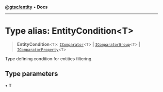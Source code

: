 [**@gtsc/entity**](../overview.md) • **Docs**

***

# Type alias: EntityCondition\<T\>

> **EntityCondition**\<`T`\>: [`IComparator`](../interfaces/IComparator.md)\<`T`\> \| [`IComparatorGroup`](../interfaces/IComparatorGroup.md)\<`T`\> \| [`IComparatorProperty`](../interfaces/IComparatorProperty.md)\<`T`\>

Type defining condition for entities filtering.

## Type parameters

• **T**
